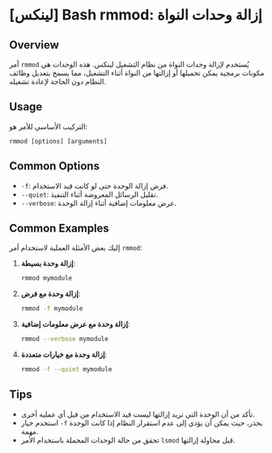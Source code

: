 # [لينكس] Bash rmmod: إزالة وحدات النواة

## Overview
أمر `rmmod` يُستخدم لإزالة وحدات النواة من نظام التشغيل لينكس. هذه الوحدات هي مكونات برمجية يمكن تحميلها أو إزالتها من النواة أثناء التشغيل، مما يسمح بتعديل وظائف النظام دون الحاجة لإعادة تشغيله.

## Usage
التركيب الأساسي للأمر هو:
```
rmmod [options] [arguments]
```

## Common Options
- `-f`: فرض إزالة الوحدة حتى لو كانت قيد الاستخدام.
- `--quiet`: تقليل الرسائل المعروضة أثناء التنفيذ.
- `--verbose`: عرض معلومات إضافية أثناء إزالة الوحدة.

## Common Examples
إليك بعض الأمثلة العملية لاستخدام أمر `rmmod`:

1. **إزالة وحدة بسيطة**:
   ```bash
   rmmod mymodule
   ```

2. **إزالة وحدة مع فرض**:
   ```bash
   rmmod -f mymodule
   ```

3. **إزالة وحدة مع عرض معلومات إضافية**:
   ```bash
   rmmod --verbose mymodule
   ```

4. **إزالة وحدة مع خيارات متعددة**:
   ```bash
   rmmod -f --quiet mymodule
   ```

## Tips
- تأكد من أن الوحدة التي تريد إزالتها ليست قيد الاستخدام من قبل أي عملية أخرى.
- استخدم خيار `-f` بحذر، حيث يمكن أن يؤدي إلى عدم استقرار النظام إذا كانت الوحدة مهمة.
- تحقق من حالة الوحدات المحملة باستخدام الأمر `lsmod` قبل محاولة إزالتها.